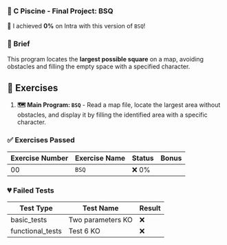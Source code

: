 
### **🚀 C Piscine - Final Project: BSQ**

🌟 I achieved **0%** on Intra with this version of `BSQ`!

### 📘 Brief

This program locates the **largest possible square** on a map, avoiding obstacles and filling the empty space with a specified character.

## 📝 Exercises

1. **🗺️ Main Program: `BSQ`** - Read a map file, locate the largest area without obstacles, and display it by filling the identified area with a specific character.

### ✅ **Exercises Passed**

| **Exercise Number** | **Exercise Name** | **Status** | **Bonus** |
|---------------------|-------------------|------------|-----------|
| 00                  | `BSQ`              | ❌ 0%       |           |

### 💔 **Failed Tests**

| **Test Type**       | **Test Name**        | **Result** |
|---------------------|----------------------|------------|
| basic_tests         | Two parameters KO    | ❌          |
| functional_tests    | Test 6 KO            | ❌          |

